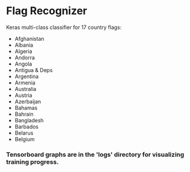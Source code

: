 # Flag Recognizer

Keras multi-class classifier for 17 country flags:
- Afghanistan
- Albania
- Algeria
- Andorra
- Angola
- Antigua & Deps
- Argentina
- Armenia
- Australia
- Austria
- Azerbaijan
- Bahamas
- Bahrain
- Bangladesh
- Barbados
- Belarus
- Belgium

### Tensorboard graphs are in the 'logs' directory for visualizing training progress.
